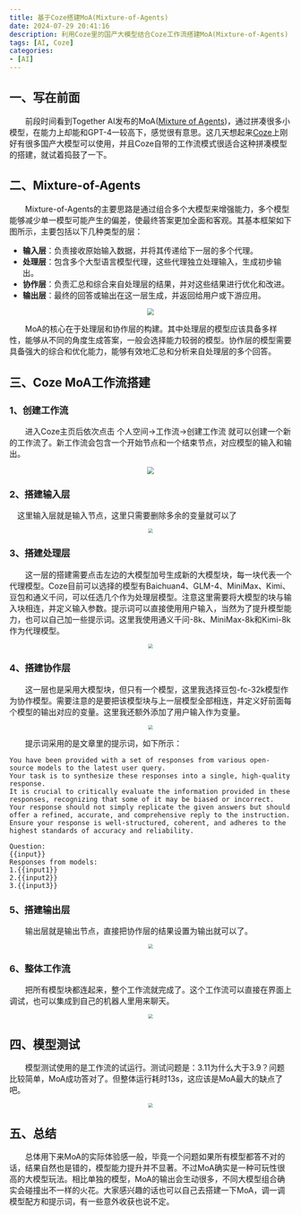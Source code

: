 ```yaml
---
title: 基于Coze搭建MoA(Mixture-of-Agents)
date: 2024-07-29 20:41:16
description: 利用Coze里的国产大模型结合Coze工作流搭建MoA(Mixture-of-Agents)
tags: [AI, Coze]
categories: 
- [AI]
---
```


## 一、写在前面

&emsp;&emsp;前段时间看到Together AI发布的MoA([Mixture of Agents](https://arxiv.org/html/2406.04692v1))，通过拼凑很多小模型，在能力上却能和GPT-4一较高下，感觉很有意思。这几天想起来[Coze](https://www.coze.cn/)上刚好有很多国产大模型可以使用，并且Coze自带的工作流模式很适合这种拼凑模型的搭建，就试着捣鼓了一下。

## 二、Mixture-of-Agents

&emsp;&emsp;Mixture-of-Agents的主要思路是通过组合多个大模型来增强能力，多个模型能够减少单一模型可能产生的偏差，使最终答案更加全面和客观。其基本框架如下图所示，主要包括以下几种类型的层：

- **输入层**：负责接收原始输入数据，并将其传递给下一层的多个代理。
- **处理层**：包含多个大型语言模型代理，这些代理独立处理输入，生成初步输出。
- **协作层**：负责汇总和综合来自处理层的结果，并对这些结果进行优化和改进。
- **输出层**：最终的回答或输出在这一层生成，并返回给用户或下游应用。

<p align="center">
    <img src="https://image.xsyn.me/file/a53ea1ca9dad49df8964c.png" style="zoom:80%;" />
</p>

&emsp;&emsp;MoA的核心在于处理层和协作层的构建。其中处理层的模型应该具备多样性，能够从不同的角度生成答案，一般会选择能力较弱的模型。协作层的模型需要具备强大的综合和优化能力，能够有效地汇总和分析来自处理层的多个回答。

## 三、Coze MoA工作流搭建

### 1、创建工作流

&emsp;&emsp;进入Coze主页后依次点击 个人空间→工作流→创建工作流 就可以创建一个新的工作流了。新工作流会包含一个开始节点和一个结束节点，对应模型的输入和输出。

<p align="center">
    <img src="https://image.xsyn.me/file/c8913bc0a5cea630770c9.png"  style="zoom: 80%;" />
</p>

### 2、搭建输入层

&emsp;这里输入层就是输入节点，这里只需要删除多余的变量就可以了

<p align="center">
    <img src="https://image.xsyn.me/file/16a802a19f1975f8a36c6.png" style="zoom: 50%;" />
</p>

### 3、搭建处理层

&emsp;&emsp;这一层的搭建需要点击左边的大模型加号生成新的大模型块，每一块代表一个代理模型。Coze目前可以选择的模型有Baichuan4、GLM-4、MiniMax、Kimi、豆包和通义千问，可以任选几个作为处理层模型。注意这里需要将大模型的块与输入块相连，并定义输入参数。提示词可以直接使用用户输入，当然为了提升模型能力，也可以自己加一些提示词。这里我使用通义千问-8k、MiniMax-8k和Kimi-8k作为代理模型。

<p align="center">
    <img src="https://image.xsyn.me/file/45703d6e05ba28ba84d68.png" style="zoom:50%;" />
</p>

### 4、搭建协作层

&emsp;&emsp;这一层也是采用大模型块，但只有一个模型，这里我选择豆包-fc-32k模型作为协作模型。需要注意的是要把该模型块与上一层模型全部相连，并定义好前面每个模型的输出对应的变量。这里我还额外添加了用户输入作为变量。

<p align="center">
    <img src="https://image.xsyn.me/file/260e2c51ffe3162b65120.png" style="zoom:50%;" />
</p>


&emsp;&emsp;提示词采用的是文章里的提示词，如下所示：

```prompt
You have been provided with a set of responses from various open-source models to the latest user query. 
Your task is to synthesize these responses into a single, high-quality response. 
It is crucial to critically evaluate the information provided in these responses, recognizing that some of it may be biased or incorrect. 
Your response should not simply replicate the given answers but should offer a refined, accurate, and comprehensive reply to the instruction. 
Ensure your response is well-structured, coherent, and adheres to the highest standards of accuracy and reliability.

Question:
{{input}}
Responses from models:
1.{{input1}}
2.{{input2}}
3.{{input3}}
```

### 5、搭建输出层

&emsp;&emsp;输出层就是输出节点，直接把协作层的结果设置为输出就可以了。

<p align="center">
    <img src="https://image.xsyn.me/file/cb4aeee119c6021b9037e.png" style="zoom:50%;" />
</p>


### 6、整体工作流

&emsp;&emsp;把所有模型块都连起来，整个工作流就完成了。这个工作流可以直接在界面上调试，也可以集成到自己的机器人里用来聊天。

<p align="center">
    <img src="https://image.xsyn.me/file/438b1091cfab1687680fe.png" style="zoom:50%;" />
</p>

## 四、模型测试

&emsp;&emsp;模型测试使用的是工作流的试运行。测试问题是：3.11为什么大于3.9？问题比较简单，MoA成功答对了。但整体运行耗时13s，这应该是MoA最大的缺点了吧。

<p align="center">
    <img src="https://image.xsyn.me/file/4a338e26081353ef7aa5b.png" style="zoom:50%;" />
</p>

## 五、总结

&emsp;&emsp;总体用下来MoA的实际体验感一般，毕竟一个问题如果所有模型都答不对的话，结果自然也是错的，模型能力提升并不显著。不过MoA确实是一种可玩性很高的大模型玩法。相比单独的模型，MoA的输出会生动很多，不同大模型组合确实会碰撞出不一样的火花。大家感兴趣的话也可以自己去搭建一下MoA，调一调模型配方和提示词，有一些意外收获也说不定。
